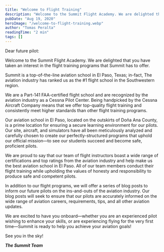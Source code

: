 ```yaml
---
title: "Welcome to Flight Training"
description: "Welcome to the Summit Flight Academy. We are delighted that you have taken an interest in the flight training programs that Summit has to offer."
pubDate: "Aug 19, 2020"
heroImage: "/welcome-to-flight-training.webp"
author: "Tomas Peralta"
readingTime: "2 min"
tags: []
---
```


Dear future pilot:

Welcome to the Summit Flight Academy. We are delighted that you have taken an interest in the flight training programs that Summit has to offer.

Summit is a top-of-the-line aviation school in El Paso, Texas; in-fact, The aviation industry has ranked us as the #1 flight school in the Southwestern region.

We are a Part-141 FAA-certified flight school and are recognized by the aviation industry as a Cessna Pilot Center. Being handpicked by the Cessna Aircraft Company means that we offer top-quality flight training and consistently meet higher standards than other flight training programs.

Our aviation school in El Paso, located on the outskirts of Doña Ana County, is a prime location for ensuring a secure learning environment for our pilots. Our site, aircraft, and simulators have all been meticulously analyzed and carefully chosen to create our perfectly-structured programs that uphold our official mission—to see our students succeed and become safe, proficient pilots.

We are proud to say that our team of flight instructors boast a wide range of certifications and top ratings from the aviation industry and help make us the best aviation school in El Paso. All of our team members conduct their flight training while upholding the values of honesty and responsibility to produce safe and competent pilots.

In addition to our flight programs, we will offer a series of blog posts to inform our future pilots on the ins-and-outs of the aviation industry. Our blog posts will seek to ensure that our pilots are accurately informed on the wide range of aviation careers, requirements, tips, and all other aviation updates.

We are excited to have you onboard—whether you are an experienced pilot wishing to enhance your skills, or are experiencing flying for the very first time—Summit is ready to help you achieve your aviation goals!

See you in the sky!

_**The Summit Team**_

